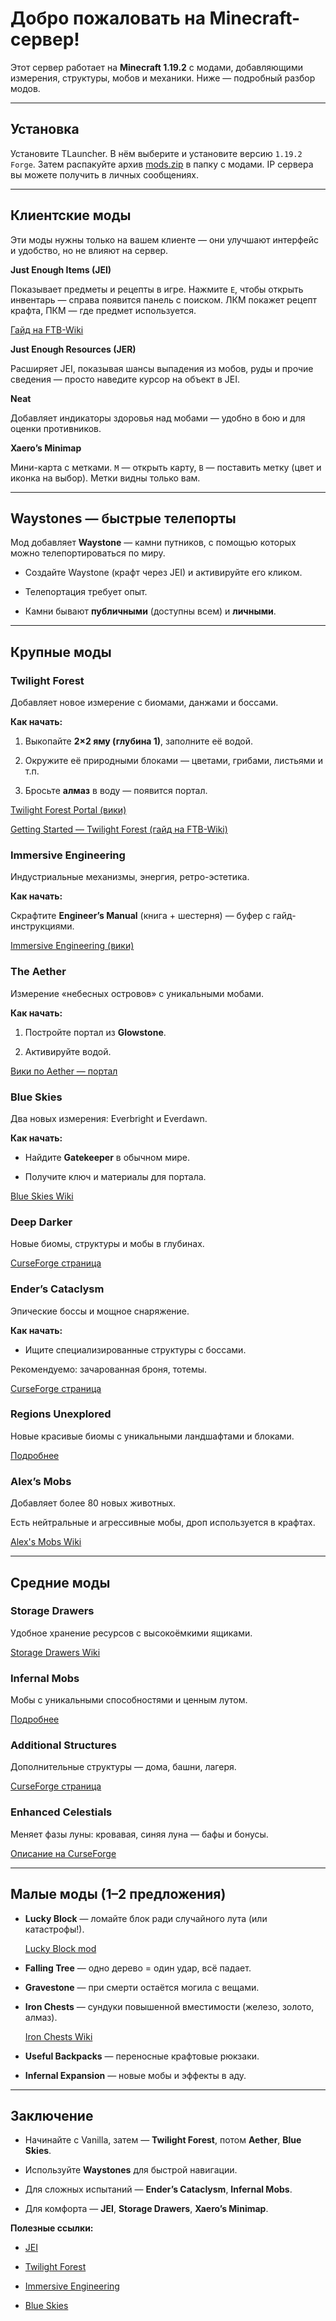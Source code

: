 #  Добро пожаловать на Minecraft-сервер!



Этот сервер работает на **Minecraft 1.19.2** с модами, добавляющими измерения, структуры, мобов и механики. Ниже — подробный разбор модов.



---


## Установка


Установите TLauncher. В нём выберите и установите версию `1.19.2 Forge`. Затем распакуйте архив [mods.zip](https://disk.yandex.ru/d/KIVhcpSVysjZ-w) в папку с модами. IP сервера вы можете получить в личных сообщениях.



---



##  Клиентские моды



Эти моды нужны только на вашем клиенте — они улучшают интерфейс и удобство, но не влияют на сервер.



**Just Enough Items (JEI)**  

Показывает предметы и рецепты в игре. Нажмите `E`, чтобы открыть инвентарь — справа появится панель с поиском. ЛКМ покажет рецепт крафта, ПКМ — где предмет используется.  

[Гайд на FTB-Wiki](https://ftbwiki.org/Just_Enough_Items?utm_source=chatgpt.com)



**Just Enough Resources (JER)**  

Расширяет JEI, показывая шансы выпадения из мобов, руды и прочие сведения — просто наведите курсор на объект в JEI.



**Neat**  

Добавляет индикаторы здоровья над мобами — удобно в бою и для оценки противников.



**Xaero’s Minimap**  

Мини-карта с метками. `M` — открыть карту, `B` — поставить метку (цвет и иконка на выбор). Метки видны только вам.



---



##  Waystones — быстрые телепорты



Мод добавляет **Waystone** — камни путников, с помощью которых можно телепортироваться по миру.



- Создайте Waystone (крафт через JEI) и активируйте его кликом.

- Телепортация требует опыт.

- Камни бывают **публичными** (доступны всем) и **личными**.



---



##  Крупные моды



### **Twilight Forest**  

Добавляет новое измерение с биомами, данжами и боссами.  

**Как начать:**  

1. Выкопайте **2×2 яму (глубина 1)**, заполните её водой.  

2. Окружите её природными блоками — цветами, грибами, листьями и т.п.  

3. Бросьте **алмаз** в воду — появится портал.  

[Twilight Forest Portal (вики)](https://twilightforest.fandom.com/wiki/Twilight_Forest_Portal)  

[Getting Started — Twilight Forest (гайд на FTB-Wiki)](https://m.ftbwiki.org/Tutorial%3AGetting_Started_%28Twilight_Forest%29)



### **Immersive Engineering**  

Индустриальные механизмы, энергия, ретро-эстетика.  

**Как начать:**  

Скрафтите **Engineer’s Manual** (книга + шестерня) — буфер с гайд-инструкциями.  

[Immersive Engineering (вики)](https://ftbwiki.org/Immersive_Engineering)



### **The Aether**  

Измерение «небесных островов» с уникальными мобами.  

**Как начать:**  

1. Постройте портал из **Glowstone**.  

2. Активируйте водой.  

[Вики по Aether — портал](https://aether.fandom.com/wiki/Portal)



### **Blue Skies**  

Два новых измерения: Everbright и Everdawn.  

**Как начать:**  

- Найдите **Gatekeeper** в обычном мире.  

- Получите ключ и материалы для портала.  

[Blue Skies Wiki](https://blue-skies.fandom.com/wiki/Blue_Skies_Wiki)



### **Deep Darker**  

Новые биомы, структуры и мобы в глубинах.  

[CurseForge страница](https://www.curseforge.com/minecraft/mc-mods/deeperdarker)



### **Ender’s Cataclysm**  

Эпические боссы и мощное снаряжение.  

**Как начать:**  

- Ищите специализированные структуры с боссами.  

Рекомендуемо: зачарованная броня, тотемы.  

[CurseForge страница](https://www.curseforge.com/minecraft/mc-mods/enders-cataclysm)



### **Regions Unexplored**  

Новые красивые биомы с уникальными ландшафтами и блоками.  

[Подробнее](https://www.curseforge.com/minecraft/mc-mods/regions-unexplored)



### **Alex’s Mobs**  

Добавляет более 80 новых животных.  

Есть нейтральные и агрессивные мобы, дроп используется в крафтах.  

[Alex's Mobs Wiki](https://alexsmobs.fandom.com/wiki/Alex%27s_Mobs_Wiki)



---



##  Средние моды



### **Storage Drawers**  

Удобное хранение ресурсов с высокоёмкими ящиками.  

[Storage Drawers Wiki](https://ftbwiki.org/Storage_Drawers)



### **Infernal Mobs**  

Мобы с уникальными способностями и ценным лутом.  

[Подробнее](https://ftbwiki.org/Infernal_Mobs)



### **Additional Structures**  

Дополнительные структуры — дома, башни, лагеря.  

[CurseForge страница](https://www.curseforge.com/minecraft/mc-mods/additional-structures)



### **Enhanced Celestials**  

Меняет фазы луны: кровавая, синяя луна — бафы и бонусы.  

[Описание на CurseForge](https://www.curseforge.com/minecraft/mc-mods/enhanced-celestials)



---



##  Малые моды (1–2 предложения)



- **Lucky Block** — ломайте блок ради случайного лута (или катастрофы!).  

  [Lucky Block mod](https://luckyblockmod.com/)  

- **Falling Tree** — одно дерево = один удар, всё падает.  

- **Gravestone** — при смерти остаётся могила с вещами.  

- **Iron Chests** — сундуки повышенной вместимости (железо, золото, алмаз).  

  [Iron Chests Wiki](https://ftbwiki.org/Iron_Chests)  

- **Useful Backpacks** — переносные крафтовые рюкзаки.  

- **Infernal Expansion** — новые мобы и эффекты в аду.



---



##  Заключение



- Начинайте с Vanilla, затем — **Twilight Forest**, потом **Aether**, **Blue Skies**.  

- Используйте **Waystones** для быстрой навигации.  

- Для сложных испытаний — **Ender’s Cataclysm**, **Infernal Mobs**.  

- Для комфорта — **JEI**, **Storage Drawers**, **Xaero’s Minimap**.



**Полезные ссылки:**  

- [JEI](https://ftbwiki.org/Just_Enough_Items)  

- [Twilight Forest](https://twilightforest.fandom.com/wiki/Twilight_Forest)  

- [Immersive Engineering](https://ftbwiki.org/Immersive_Engineering)  

- [Blue Skies](https://blue-skies.fandom.com/wiki/Blue_Skies_Wiki)

